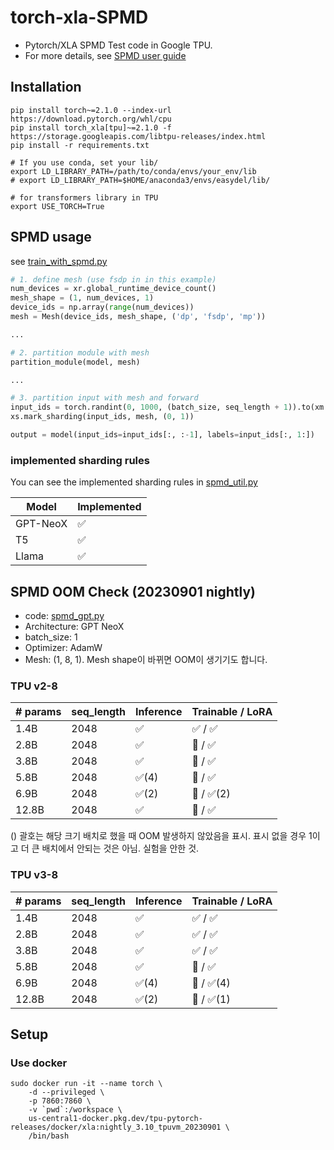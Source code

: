 # torch-xla-SPMD
- Pytorch/XLA SPMD Test code in Google TPU.
- For more details, see [SPMD user guide](https://pytorch.org/xla/release/2.1/index.html#pytorch-xla-spmd-user-guide)

## Installation
```
pip install torch~=2.1.0 --index-url https://download.pytorch.org/whl/cpu
pip install torch_xla[tpu]~=2.1.0 -f https://storage.googleapis.com/libtpu-releases/index.html
pip install -r requirements.txt

# If you use conda, set your lib/ 
export LD_LIBRARY_PATH=/path/to/conda/envs/your_env/lib
# export LD_LIBRARY_PATH=$HOME/anaconda3/envs/easydel/lib/

# for transformers library in TPU
export USE_TORCH=True
```

## SPMD usage
see [train_with_spmd.py](./train_with_spmd.py)

```python
# 1. define mesh (use fsdp in in this example)
num_devices = xr.global_runtime_device_count()
mesh_shape = (1, num_devices, 1)
device_ids = np.array(range(num_devices))
mesh = Mesh(device_ids, mesh_shape, ('dp', 'fsdp', 'mp'))

...

# 2. partition module with mesh
partition_module(model, mesh) 

...

# 3. partition input with mesh and forward
input_ids = torch.randint(0, 1000, (batch_size, seq_length + 1)).to(xm.xla_device())
xs.mark_sharding(input_ids, mesh, (0, 1))

output = model(input_ids=input_ids[:, :-1], labels=input_ids[:, 1:])

```

### implemented sharding rules
You can see the implemented sharding rules in [spmd_util.py](./spmd_util.py)

| Model | Implemented |
| --- | --- | 
| GPT-NeoX | ✅ |
| T5 | ✅ |
| Llama | ✅ |

## SPMD OOM Check (20230901 nightly)
- code: [spmd_gpt.py](spmd_gpt.py)
- Architecture: GPT NeoX
- batch_size: 1
- Optimizer: AdamW
- Mesh: (1, 8, 1). Mesh shape이 바뀌면 OOM이 생기기도 합니다.

### TPU v2-8
| # params | seq_length | Inference  | Trainable / LoRA | 
| --- | --- | --- | --- |
| 1.4B | 2048 | ✅ | ✅ / ✅ |
| 2.8B | 2048 | ✅ | 🤯 / ✅ |
| 3.8B | 2048 | ✅ | 🤯 / ✅ |
| 5.8B | 2048 | ✅(4) | 🤯 / ✅ |
| 6.9B | 2048 | ✅(2) | 🤯 / ✅(2) |
| 12.8B | 2048 | ✅ | 🤯 / ✅ |

() 괄호는 해당 크기 배치로 했을 때 OOM 발생하지 않았음을 표시. 표시 없을 경우 1이고 더 큰 배치에서 안되는 것은 아님. 실험을 안한 것.

### TPU v3-8
| # params | seq_length | Inference  | Trainable / LoRA | 
| --- | --- | --- | --- |
| 1.4B | 2048 | ✅ | ✅ / ✅ |
| 2.8B | 2048 | ✅ | ✅ / ✅ |
| 3.8B | 2048 | ✅ | ✅ / ✅ |
| 5.8B | 2048 | ✅ | 🤯 / ✅ |
| 6.9B | 2048 | ✅(4) | 🤯 / ✅(4) |
| 12.8B | 2048 | ✅(2) | 🤯 / ✅(1) |


## Setup

### Use docker
```
sudo docker run -it --name torch \
    -d --privileged \
    -p 7860:7860 \
    -v `pwd`:/workspace \
    us-central1-docker.pkg.dev/tpu-pytorch-releases/docker/xla:nightly_3.10_tpuvm_20230901 \
    /bin/bash
```
